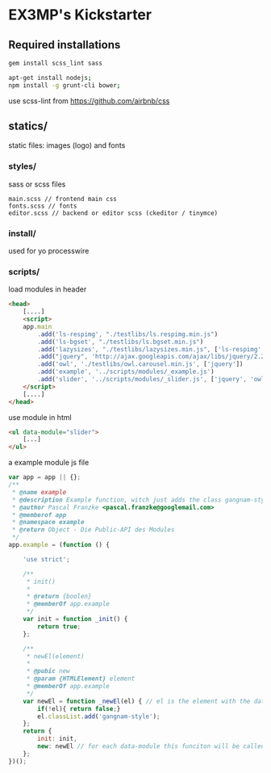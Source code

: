 # EX3MP's Kickstarter

## Required installations

```bash
gem install scss_lint sass
```

```bash
apt-get install nodejs;
npm install -g grunt-cli bower;
```

use scss-lint from <https://github.com/airbnb/css>

## statics/

static files: images (logo) and fonts

### styles/

sass or scss files

```
main.scss // frontend main css
fonts.scss // fonts
editor.scss // backend or editor scss (ckeditor / tinymce)
```

### install/

used for yo processwire

### scripts/

load modules in header

```html
<head>
    [....]
    <script>
    app.main
        .add('ls-respimg', "./testlibs/ls.respimg.min.js")
        .add('ls-bgset', "./testlibs/ls.bgset.min.js")
        .add('lazysizes', "./testlibs/lazysizes.min.js", ['ls-respimg', 'ls-bgset'])
        .add("jquery", 'http://ajax.googleapis.com/ajax/libs/jquery/2.2.4/jquery.min.js')
        .add('owl', './testlibs/owl.carousel.min.js', ['jquery'])
        .add('example', '../scripts/modules/_example.js')
        .add('slider', '../scripts/modules/_slider.js', ['jquery', 'owl']);
    </script>
    [....]
</head>
```

use module in html

```html
<ul data-module="slider">
    [...]
</ul>
```

a example module js file

```javascript
var app = app || {};
/**
 * @name example
 * @description Example function, witch just adds the class gangnam-style
 * @author Pascal Franzke <pascal.franzke@googlemail.com>
 * @memberof app
 * @namespace example
 * @return Object - Die Public-API des Modules
 */
app.example = (function () {

    'use strict';

    /**
     * init()
     *
     * @return {boolen}
     * @memberOf app.example
     */
    var init = function _init() {
        return true;
    };

    /**
     * newEl(element)
     *
     * @pubic new
     * @param {HTMLElement} element
     * @memberOf app.example
     */
    var newEl = function _newEl(el) { // el is the element with the data-module
        if(!el){ return false;}
        el.classList.add('gangnam-style');
    };
    return {
        init: init,
        new: newEl // for each data-module this funciton will be called
    };
})();
```
